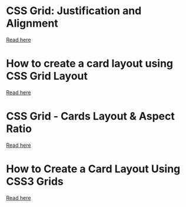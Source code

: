 # CSS Grid: Justification and Alignment

[Read here](https://alligator.io/css/align-justify/)

# How to create a card layout using CSS Grid Layout

[Read here](https://getflywheel.com/layout/card-layout-css-grid-layout-how-to/)

# CSS Grid - Cards Layout & Aspect Ratio

[Read here](https://dev.to/prvnbist/css-grid-cards-layout-aspect-ratio-45ni)

# How to Create a Card Layout Using CSS3 Grids

[Read here](https://www.atyantik.com/creating-card-layout-with-css3-grid/)
